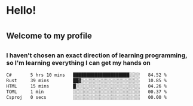 
<h1>Hello!<h1>
<h2>Welcome to my profile<h2>
<h3>I haven't chosen an exact direction of learning programming, so I'm learning everything I can get my hands on</h3>

<!--START_SECTION:waka-->

```txt
C#       5 hrs 10 mins   █████████████████████░░░░   84.52 %
Rust     39 mins         ██▓░░░░░░░░░░░░░░░░░░░░░░   10.85 %
HTML     15 mins         █░░░░░░░░░░░░░░░░░░░░░░░░   04.26 %
TOML     1 min           ░░░░░░░░░░░░░░░░░░░░░░░░░   00.37 %
Csproj   0 secs          ░░░░░░░░░░░░░░░░░░░░░░░░░   00.00 %
```

<!--END_SECTION:waka-->
